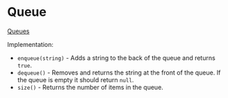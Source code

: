 # Queue

[Queues](https://en.wikipedia.org/wiki/Queue_(abstract_data_type))

Implementation:

- `enqueue(string)` - Adds a string to the back of the queue and returns `true`.
- `dequeue()` - Removes and returns the string at the front of the queue. If the queue is empty it should return `null`.
- `size()` - Returns the number of items in the queue.